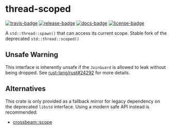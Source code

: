 # thread-scoped

[![travis-badge][]][travis] [![release-badge][]][cargo] [![docs-badge][]][docs] [![license-badge][]][license]

A `std::thread::spawn()` that can access its current scope.
Stable fork of the deprecated `std::thread::scoped()`


## Unsafe Warning

This interface is inherently unsafe if the `JoinGuard` is allowed to leak without being dropped.
See [rust-lang/rust#24292](https://github.com/rust-lang/rust/issues/24292) for more details.


## Alternatives

This crate is only provided as a fallback mirror for legacy dependency on the
deprecated `libstd` interface. Using a modern safe API instead is recommended:

- [crossbeam::scope](https://github.com/crossbeam-rs/crossbeam)


[travis-badge]: https://img.shields.io/travis/arcnmx/thread-scoped-rs/master.svg?style=flat-square
[travis]: https://travis-ci.org/arcnmx/thread-scoped-rs
[release-badge]: https://img.shields.io/crates/v/thread_scoped.svg?style=flat-square
[cargo]: https://crates.io/crates/thread-scoped
[docs-badge]: https://img.shields.io/badge/API-docs-blue.svg?style=flat-square
[docs]: http://arcnmx.github.io/thread-scoped-rs/thread_scoped/
[license-badge]: https://img.shields.io/badge/license-MIT-lightgray.svg?style=flat-square
[license]: https://github.com/arcnmx/thread-scoped-rs/blob/master/COPYING
